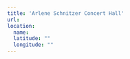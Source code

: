 ```yaml
---
title: 'Arlene Schnitzer Concert Hall'
url:
location:
  name:
  latitude: ""
  longitude: ""
---
```

